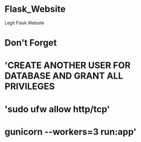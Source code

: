 # Flask_Website
 Legit Flask Website

# Don't Forget
# 'CREATE ANOTHER USER FOR DATABASE AND GRANT ALL PRIVILEGES
# 'sudo ufw allow http/tcp'
# gunicorn --workers=3 run:app'
